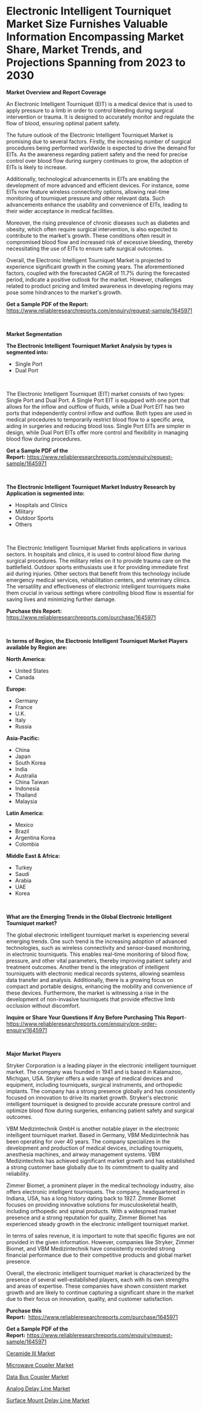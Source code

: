 <p><h1>Electronic Intelligent Tourniquet Market Size Furnishes Valuable Information Encompassing Market Share, Market Trends, and Projections Spanning from 2023 to 2030</h1></p><p><strong>Market Overview and Report Coverage</strong></p>
<p><p>An Electronic Intelligent Tourniquet (EIT) is a medical device that is used to apply pressure to a limb in order to control bleeding during surgical intervention or trauma. It is designed to accurately monitor and regulate the flow of blood, ensuring optimal patient safety.</p><p>The future outlook of the Electronic Intelligent Tourniquet Market is promising due to several factors. Firstly, the increasing number of surgical procedures being performed worldwide is expected to drive the demand for EITs. As the awareness regarding patient safety and the need for precise control over blood flow during surgery continues to grow, the adoption of EITs is likely to increase.</p><p>Additionally, technological advancements in EITs are enabling the development of more advanced and efficient devices. For instance, some EITs now feature wireless connectivity options, allowing real-time monitoring of tourniquet pressure and other relevant data. Such advancements enhance the usability and convenience of EITs, leading to their wider acceptance in medical facilities.</p><p>Moreover, the rising prevalence of chronic diseases such as diabetes and obesity, which often require surgical intervention, is also expected to contribute to the market's growth. These conditions often result in compromised blood flow and increased risk of excessive bleeding, thereby necessitating the use of EITs to ensure safe surgical outcomes.</p><p>Overall, the Electronic Intelligent Tourniquet Market is projected to experience significant growth in the coming years. The aforementioned factors, coupled with the forecasted CAGR of 11.7% during the forecasted period, indicate a positive outlook for the market. However, challenges related to product pricing and limited awareness in developing regions may pose some hindrances to the market's growth.</p></p>
<p><strong>Get a Sample PDF of the Report:</strong> <a href="https://www.reliableresearchreports.com/enquiry/request-sample/1645971">https://www.reliableresearchreports.com/enquiry/request-sample/1645971</a></p>
<p>&nbsp;</p>
<p><strong>Market Segmentation</strong></p>
<p><strong>The Electronic Intelligent Tourniquet Market Analysis by types is segmented into:</strong></p>
<p><ul><li>Single Port</li><li>Dual Port</li></ul></p>
<p>&nbsp;</p>
<p><p>The Electronic Intelligent Tourniquet (EIT) market consists of two types: Single Port and Dual Port. A Single Port EIT is equipped with one port that allows for the inflow and outflow of fluids, while a Dual Port EIT has two ports that independently control inflow and outflow. Both types are used in medical procedures to temporarily restrict blood flow to a specific area, aiding in surgeries and reducing blood loss. Single Port EITs are simpler in design, while Dual Port EITs offer more control and flexibility in managing blood flow during procedures.</p></p>
<p><strong>Get a Sample PDF of the Report:</strong>&nbsp;<a href="https://www.reliableresearchreports.com/enquiry/request-sample/1645971">https://www.reliableresearchreports.com/enquiry/request-sample/1645971</a></p>
<p>&nbsp;</p>
<p><strong>The Electronic Intelligent Tourniquet Market Industry Research by Application is segmented into:</strong></p>
<p><ul><li>Hospitals and Clinics</li><li>Military</li><li>Outdoor Sports</li><li>Others</li></ul></p>
<p>&nbsp;</p>
<p><p>The Electronic Intelligent Tourniquet Market finds applications in various sectors. In hospitals and clinics, it is used to control blood flow during surgical procedures. The military relies on it to provide trauma care on the battlefield. Outdoor sports enthusiasts use it for providing immediate first aid during injuries. Other sectors that benefit from this technology include emergency medical services, rehabilitation centers, and veterinary clinics. The versatility and effectiveness of electronic intelligent tourniquets make them crucial in various settings where controlling blood flow is essential for saving lives and minimizing further damage.</p></p>
<p><strong>Purchase this Report:</strong>&nbsp; <a href="https://www.reliableresearchreports.com/purchase/1645971">https://www.reliableresearchreports.com/purchase/1645971</a></p>
<p>&nbsp;</p>
<p><strong>In terms of Region, the Electronic Intelligent Tourniquet Market Players available by Region are:</strong></p>
<p>
    <p> <strong> North America: </strong>
        <ul>
            <li>United States</li>
            <li>Canada</li>
        </ul>
        </p> 
    <p> <strong> Europe: </strong>
        <ul>
            <li>Germany</li>
            <li>France</li>
            <li>U.K.</li>
            <li>Italy</li>
            <li>Russia</li>
        </ul>
        </p> 
    <p> <strong> Asia-Pacific: </strong>
        <ul>
            <li>China</li>
            <li>Japan</li>
            <li>South Korea</li>
            <li>India</li>
            <li>Australia</li>
            <li>China Taiwan</li>
            <li>Indonesia</li>
            <li>Thailand</li>
            <li>Malaysia</li>
        </ul>
        </p> 
    <p> <strong> Latin America: </strong>
        <ul>
            <li>Mexico</li>
            <li>Brazil</li>
            <li>Argentina Korea</li>
            <li>Colombia</li>
        </ul>
        </p> 
    <p> <strong> Middle East & Africa: </strong>
        <ul>
            <li>Turkey</li>
            <li>Saudi</li>
            <li>Arabia</li>
            <li>UAE</li>
            <li>Korea</li>
        </ul>
    </p>
    </p>
<p>&nbsp;</p>
<p><strong>What are the Emerging Trends in the Global Electronic Intelligent Tourniquet market?</strong></p>
<p><p>The global electronic intelligent tourniquet market is experiencing several emerging trends. One such trend is the increasing adoption of advanced technologies, such as wireless connectivity and sensor-based monitoring, in electronic tourniquets. This enables real-time monitoring of blood flow, pressure, and other vital parameters, thereby improving patient safety and treatment outcomes. Another trend is the integration of intelligent tourniquets with electronic medical records systems, allowing seamless data transfer and analysis. Additionally, there is a growing focus on compact and portable designs, enhancing the mobility and convenience of these devices. Furthermore, the market is witnessing a rise in the development of non-invasive tourniquets that provide effective limb occlusion without discomfort.</p></p>
<p><strong>Inquire or Share Your Questions If Any Before Purchasing This Report</strong>- <a href="https://www.reliableresearchreports.com/enquiry/pre-order-enquiry/1645971">https://www.reliableresearchreports.com/enquiry/pre-order-enquiry/1645971</a></p>
<p>&nbsp;</p>
<p><strong>Major Market Players</strong></p>
<p><p>Stryker Corporation is a leading player in the electronic intelligent tourniquet market. The company was founded in 1941 and is based in Kalamazoo, Michigan, USA. Stryker offers a wide range of medical devices and equipment, including tourniquets, surgical instruments, and orthopedic implants. The company has a strong presence globally and has consistently focused on innovation to drive its market growth. Stryker's electronic intelligent tourniquet is designed to provide accurate pressure control and optimize blood flow during surgeries, enhancing patient safety and surgical outcomes.</p><p>VBM Medizintechnik GmbH is another notable player in the electronic intelligent tourniquet market. Based in Germany, VBM Medizintechnik has been operating for over 40 years. The company specializes in the development and production of medical devices, including tourniquets, anesthesia machines, and airway management systems. VBM Medizintechnik has achieved significant market growth and has established a strong customer base globally due to its commitment to quality and reliability.</p><p>Zimmer Biomet, a prominent player in the medical technology industry, also offers electronic intelligent tourniquets. The company, headquartered in Indiana, USA, has a long history dating back to 1927. Zimmer Biomet focuses on providing innovative solutions for musculoskeletal health, including orthopedic and spinal products. With a widespread market presence and a strong reputation for quality, Zimmer Biomet has experienced steady growth in the electronic intelligent tourniquet market.</p><p>In terms of sales revenue, it is important to note that specific figures are not provided in the given information. However, companies like Stryker, Zimmer Biomet, and VBM Medizintechnik have consistently recorded strong financial performance due to their competitive products and global market presence.</p><p>Overall, the electronic intelligent tourniquet market is characterized by the presence of several well-established players, each with its own strengths and areas of expertise. These companies have shown consistent market growth and are likely to continue capturing a significant share in the market due to their focus on innovation, quality, and customer satisfaction.</p></p>
<p><strong>Purchase this Report:</strong>&nbsp;&nbsp;<a href="https://www.reliableresearchreports.com/purchase/1645971">https://www.reliableresearchreports.com/purchase/1645971</a></p>
<p></p>
<p><strong>Get a Sample PDF of the Report:</strong>&nbsp;<a href="https://www.reliableresearchreports.com/enquiry/request-sample/1645971">https://www.reliableresearchreports.com/enquiry/request-sample/1645971</a></p>
<p><p><a href="https://medium.com/@chiragreportprime1/ceramide-iii-market-competitive-analysis-market-trends-and-forecast-to-2030-598ea61f34ab">Ceramide III Market</a></p><p><a href="https://medium.com/@charvi.reportprime/microwave-coupler-market-furnishes-information-on-market-share-market-trends-and-market-growth-f43e9fb25f5f">Microwave Coupler Market</a></p><p><a href="https://medium.com/@rahul.reportprime/data-bus-coupler-market-the-key-to-successful-business-strategy-forecast-till-2030-0fedb5968c99">Data Bus Coupler Market</a></p><p><a href="https://medium.com/@chiragreportprime/analog-delay-line-market-trends-forecast-and-competitive-analysis-to-2030-dce90eb8d942">Analog Delay Line Market</a></p><p><a href="https://medium.com/@prachi.reportprime/surface-mount-delay-line-market-share-evolution-and-market-growth-trends-2023-2030-b68e81f32aef">Surface Mount Delay Line Market</a></p></p>